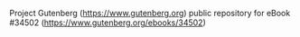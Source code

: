 Project Gutenberg (https://www.gutenberg.org) public repository for eBook #34502 (https://www.gutenberg.org/ebooks/34502)
